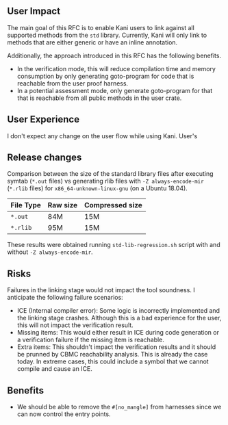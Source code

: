 ## User Impact

The main goal of this RFC is to enable Kani users to link against all supported methods from the `std` library.
Currently, Kani will only link to methods that are either generic or have an inline annotation.

Additionally, the approach introduced in this RFC has the following benefits.
- In the verification mode, this will reduce compilation time and memory consumption by only generating goto-program 
  for code that is reachable from the user proof harness.
- In a potential assessment mode, only generate goto-program for that that is reachable from all public methods in the 
 user crate.

## User Experience

I don't expect any change on the user flow while using Kani. User's  

## Release changes

Comparison between the size of the standard library files after executing symtab (`*.out` files) vs generating rlib
files with `-Z always-encode-mir` (`*.rlib` files) for `x86_64-unknown-linux-gnu` (on a Ubuntu 18.04).

| File Type | Raw size | Compressed size |
|-----------|----------|-----------------|
| `*.out`   |   84M    |     15M         |
| `*.rlib`  |   95M    |     15M         |

These results were obtained running `std-lib-regression.sh` script with and without `-Z always-encode-mir`.

## Risks

Failures in the linking stage would not impact the tool soundness. I anticipate the following failure scenarios:
- ICE (Internal compiler error): Some logic is incorrectly implemented and the linking stage crashes.
 Although this is a bad experience for the user, this will not impact the verification result.
- Missing items: This would either result in ICE during code generation or a verification failure if the missing
  item is reachable.
- Extra items: This shouldn't impact the verification results and it should be prunned by CBMC reachability analysis.
  This is already the case today. In extreme cases, this could include a symbol that we cannot compile and cause an ICE.

## Benefits

- We should be able to remove the `#[no_mangle]` from harnesses since we can now control the entry points.